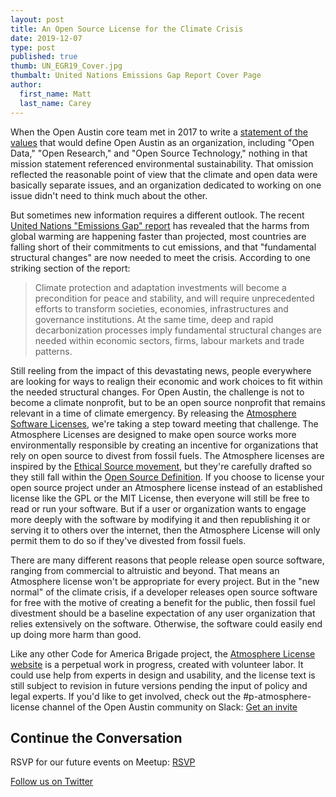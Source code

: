```yaml
---
layout: post
title: An Open Source License for the Climate Crisis
date: 2019-12-07
type: post
published: true
thumb: UN_EGR19_Cover.jpg
thumbalt: United Nations Emissions Gap Report Cover Page
author:
  first_name: Matt
  last_name: Carey
---
```


When the Open Austin core team met in 2017 to write a [statement of the values](https://www.open-austin.org/about/#our-roots) that would define Open Austin as an organization, including "Open Data," "Open Research," and "Open Source Technology," nothing in that mission statement referenced environmental sustainability. That omission reflected the reasonable point of view that the climate and open data were basically separate issues, and an organization dedicated to working on one issue didn't need to think much about the other.

But sometimes new information requires a different outlook. The recent [United Nations "Emissions Gap" report](https://www.unenvironment.org/resources/emissions-gap-report-2019) has revealed that the harms from global warming are happening faster than projected, most countries are falling short of their commitments to cut emissions, and that "fundamental structural changes" are now needed to meet the crisis. According to one striking section of the report:

> Climate protection and adaptation investments
> will become a precondition for peace and
> stability, and will require unprecedented efforts to
> transform societies, economies, infrastructures
> and governance institutions. At the same time,
> deep and rapid decarbonization processes imply
> fundamental structural changes are needed within
> economic sectors, firms, labour markets and trade
> patterns.

Still reeling from the impact of this devastating news, people everywhere are looking for ways to realign their economic and work choices to fit within the needed structural changes. For Open Austin, the challenge is not to become a climate nonprofit, but to be an open source nonprofit that remains relevant in a time of climate emergency. By releasing the [Atmosphere Software Licenses](https://www.open-austin.org/atmosphere-license/), we're taking a step toward meeting that challenge. The Atmosphere Licenses are designed to make open source works more environmentally responsible by creating an incentive for organizations that rely on open source to divest from fossil fuels. The Atmosphere licenses are inspired by the [Ethical Source movement](https://ethicalsource.dev/), but they're carefully drafted so they still fall within the [Open Source Definition](https://opensource.org/osd). If you choose to license your open source project under an Atmosphere license instead of an established license like the GPL or the MIT License, then everyone will still be free to read or run your software. But if a user or organization wants to engage more deeply with the software by modifying it and then republishing it or serving it to others over the internet, then the Atmosphere License will only permit them to do so if they've divested from fossil fuels.

There are many different reasons that people release open source software, ranging from commercial to altruistic and beyond. That means an Atmosphere license won't be appropriate for every project. But in the "new normal" of the climate crisis, if a developer releases open source software for free with the motive of creating a benefit for the public, then fossil fuel divestment should be a baseline expectation of any user organization that relies extensively on the software. Otherwise, the software could easily end up doing more harm than good.

Like any other Code for America Brigade project, the [Atmosphere License website](https://www.open-austin.org/atmosphere-license/) is a perpetual work in progress, created with volunteer labor. It could use help from experts in design and usability, and the license text is still subject to revision in future versions pending the input of policy and legal experts. If you'd like to get involved, check out the #p-atmosphere-license channel of the Open Austin community on Slack: [Get an invite](http://slack.open-austin.org/)

## Continue the Conversation

RSVP for our future events on Meetup: [RSVP](http://www.meetup.com/Open-Austin/)

[Follow us on Twitter](https://twitter.com/openaustin?lang=en)
